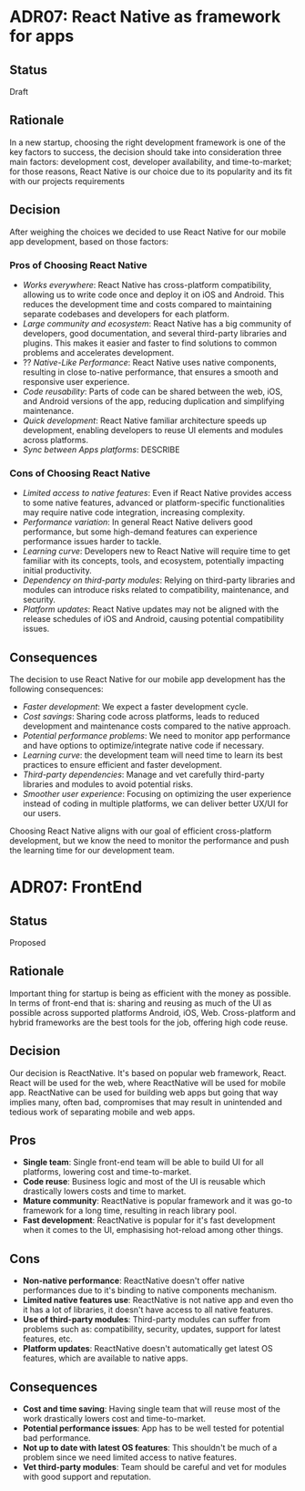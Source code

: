 # ADR07: React Native as framework for apps

## Status

Draft

## Rationale

In a new startup, choosing the right development framework is one of the key factors to success, the decision should take into consideration three main factors: development cost, developer availability, and time-to-market; for those reasons, React Native is our choice due to its popularity and its fit with our projects requirements

## Decision

After weighing the choices we decided to use React Native for our mobile app development, based on those factors:

### Pros of Choosing React Native

- _Works everywhere_: React Native has cross-platform compatibility, allowing us to write code once and deploy it on iOS and Android. This reduces the development time and costs compared to maintaining separate codebases and developers for each platform.
- _Large community and ecosystem_: React Native has a big community of developers, good documentation, and several third-party libraries and plugins. This makes it easier and faster to find solutions to common problems and accelerates development.
- ?? _Native-Like Performance_: React Native uses native components, resulting in close to-native performance, that ensures a smooth and responsive user experience.
- _Code reusability_: Parts of code can be shared between the web, iOS, and Android versions of the app, reducing duplication and simplifying maintenance.
- _Quick development_: React Native familiar architecture speeds up development, enabling developers to reuse UI elements and modules across platforms.
- _Sync between Apps platforms_: DESCRIBE

### Cons of Choosing React Native

- _Limited access to native features_: Even if React Native provides access to some native features, advanced or platform-specific functionalities may require native code integration, increasing complexity.
- _Performance variation_: In general React Native delivers good performance, but some high-demand features can experience performance issues harder to tackle.
- _Learning curve_: Developers new to React Native will require time to get familiar with its concepts, tools, and ecosystem, potentially impacting initial productivity.
- _Dependency on third-party modules_: Relying on third-party libraries and modules can introduce risks related to compatibility, maintenance, and security.
- _Platform updates_: React Native updates may not be aligned with the release schedules of iOS and Android, causing potential compatibility issues.

## Consequences

The decision to use React Native for our mobile app development has the following consequences:

- _Faster development_: We expect a faster development cycle.
- _Cost savings_: Sharing code across platforms, leads to reduced development and maintenance costs compared to the native approach.
- _Potential performance problems_: We need to monitor app performance and have options to optimize/integrate native code if necessary.
- _Learning curve_: the development team will need time to learn its best practices to ensure efficient and faster development.
- _Third-party dependencies_: Manage and vet carefully third-party libraries and modules to avoid potential risks.
- _Smoother user experience_: Focusing on optimizing the user experience instead of coding in multiple platforms, we can deliver better UX/UI for our users.

Choosing React Native aligns with our goal of efficient cross-platform development, but we know the need to monitor the performance and push the learning time for our development team.


# ADR07: FrontEnd

## Status

Proposed

## Rationale

Important thing for startup is being as efficient with the money as possible. In terms of front-end
that is: sharing and reusing as much of the UI as possible across supported platforms Android, iOS, Web.
Cross-platform and hybrid frameworks are the best tools for the job, offering high code reuse.

## Decision

Our decision is ReactNative. It's based on popular web framework, React. React will be used for the web,
where ReactNative will be used for mobile app.
ReactNative can be used for building web apps but going that way implies many, often bad, compromises
that may result in unintended and tedious work of separating mobile and web apps.

## Pros

- **Single team**: Single front-end team will be able to build UI for all platforms, lowering cost and time-to-market.
- **Code reuse**: Business logic and most of the UI is reusable which drastically lowers costs and time to market.
- **Mature community**: ReactNative is popular framework and it was go-to framework for a long time, resulting in reach library pool.
- **Fast development**: ReactNative is popular for it's fast development when it comes to the UI, emphasising hot-reload among other things.

## Cons

- **Non-native performance**: ReactNative doesn't offer native performances due to it's binding to native components mechanism.
- **Limited native features use**: ReactNative is not native app and even tho it has a lot of libraries, it doesn't have access to all native features.
- **Use of third-party modules**: Third-party modules can suffer from problems such as: compatibility, security, updates, support for latest features, etc.
- **Platform updates**: ReactNative doesn't automatically get latest OS features, which are available to native apps.

## Consequences

- **Cost and time saving**: Having single team that will reuse most of the work drastically lowers cost and time-to-market.
- **Potential performance issues**: App has to be well tested for potential bad performance.
- **Not up to date with latest OS features**: This shouldn't be much of a problem since we need limited access to native features.
- **Vet third-party modules**: Team should be careful and vet for modules with good support and reputation.
